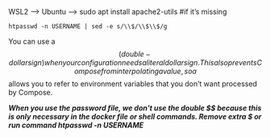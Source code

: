 WSL2 --> Ubuntu --> sudo apt install apache2-utils   #if it’s missing

    htpasswd -n USERNAME | sed -e s/\\$/\\$\\$/g

You can use a $$ (double-dollar sign) when your configuration needs a literal dollar sign. This also prevents Compose from interpolating a value, so a $$ allows you to refer to environment variables that you don’t want processed by Compose.

***When you use the password file, we don't use the double $$ because this is only necessary in the docker file or shell commands. Remove extra $ or run command     htpasswd -n USERNAME***
